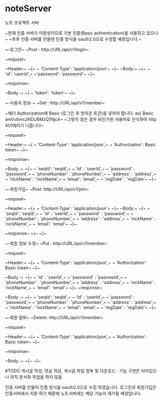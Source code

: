 # noteServer
노트 프로젝트 서버

~현재 인증 서버가 미완성이므로 기본 인증(Basic authentication)을 사용하고 있으나~
~추후 인증 서버를 만들면 인증 방식을 oauth2.0으로 수정할 예정입니다.~

~-로그인~
~Post : http://URL/api/v1/login~

~requset~

~Header:~
~{~
~	'Content-Type': 'application/json'~
~}~
~Body:~
~{~
~	'id': 'userId',~
	~'password': 'password'~
~}~

~response~

~Body :~
~{
~	'token': 'token'~
~}~

~-사용자 정보-~
~Get : http://URL/api/v1/member~

~헤더 Authorization에 Basic (로그인 후 받아온 토큰)을 넣어야 합니다. ex) Basic amVvbmczNDU6MzQ1Njc4~
~그렇지 않은 경우 비인가된 사용자로 인식하여 http 401에러가 나옵니다~

~requset~

~Header:~
~{
~	'Content-Type': 'application/json',~
~	'Authorization': Basic token~
~}~

~response~

~Body :~
~{~
~	'seqId': 'seqId',~
~	'id' : 'userId',~
~	'password' : 'password',~
~	'phoneNumber' : 'phoneNumber',~
~	'address' : 'address',~
~	'nickName' : 'nickName',~
~	'email': 'email',~
~	'regDate' : 'regDate'~
~}~

~-회원가입~
~Post: http://URL/api/v1/join~

~requset~

~Header:~
~{~
~	'Content-Type': 'application/json'~
~}~
~Body:~
~{~
~	'seqId': 'seqId',~
~	'id' : 'userId',~
~	'password' : 'password',~
~	'phoneNumber' : 'phoneNumber',~
~	'address' : 'address',~
~	'nickName' : 'nickName',~
~	'email': 'email'~
~}~

~response~
~{~
~}~

~-회원 정보 수정~
~Put : http://URL/api/v1/member~

~requset~

~Header:~
~{~
~	'Content-Type': 'application/json',~
~	'Authorization': Basic token~
~}~

~Body :~
~{~
~	'id' : 'userId',~
~	'password' : 'password',~
~	'phoneNumber' : 'phoneNumber',~
~	'address' : 'address',~
~	'nickName' : 'nickName',~
~	'email': 'email'~
~}~
~response~

~Body :~
~{~
~	'seqId': 'seqId',~
~	'id' : 'userId',~
~	'password' : 'password',~
~	'phoneNumber' : 'phoneNumber',~
~	'address' : 'address',~
~	'nickName' : 'nickName',~
~	'email': 'email',~
~	'regDate' : 'regDate'~
~}~

~-회원 탈퇴~
~Delete: http://URL/api/v1/member~

~requset~

~Header:~
~{~
~	'Content-Type': 'application/json',~
~	'Authorization': Basic token~
~}~

~response~

~Body :~
~{~
~}~

#TODO
게시글 작성, 댓글 작성, 게시글 파일 첨부 및 다운로드 : 기능 구현은 되어있으나 아직 문서화 작업을 하지 않음

인증 서버를 만들어 인증 방식을 oauth2.0으로 수정 하였습니다. 
로그인과 회원가입은 인증서버에서 지원 하기 때문에 노트서버에는 해당 기능이 제거될 예정입니다.
